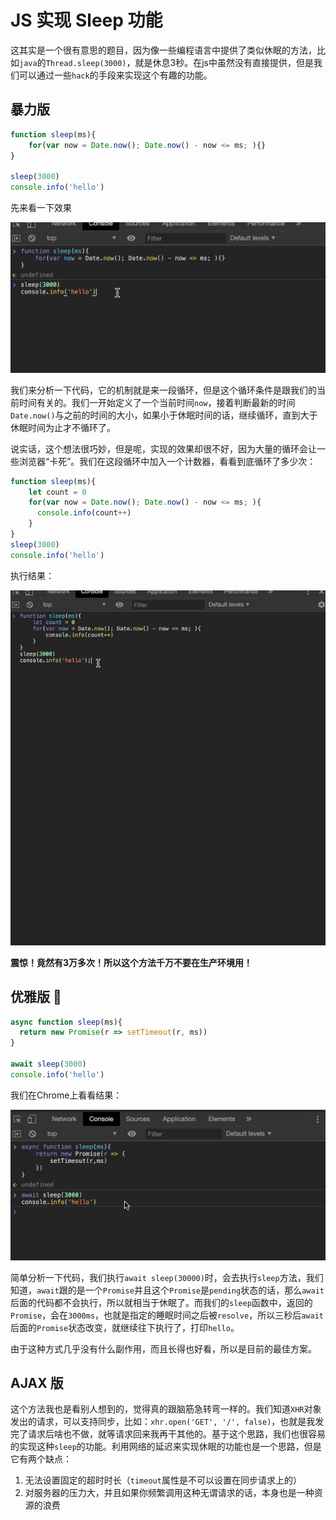 # JS 实现 Sleep 功能

这其实是一个很有意思的题目，因为像一些编程语言中提供了类似休眠的方法，比如`java`的`Thread.sleep(3000)`，就是休息3秒。在js中虽然没有直接提供，但是我们可以通过一些`hack`的手段来实现这个有趣的功能。

## 暴力版

```js
function sleep(ms){
    for(var now = Date.now(); Date.now() - now <= ms; ){}
}

sleep(3000)
console.info('hello')

```

先来看一下效果

![sleep](../images/code-sleep-1.gif)

我们来分析一下代码，它的机制就是来一段循环，但是这个循环条件是跟我们的当前时间有关的。我们一开始定义了一个当前时间`now`，接着判断最新的时间`Date.now()`与之前的时间的大小，如果小于休眠时间的话，继续循环，直到大于休眠时间为止才不循环了。

说实话，这个想法很巧妙，但是呢，实现的效果却很不好，因为大量的循环会让一些浏览器“卡死”。我们在这段循环中加入一个计数器，看看到底循环了多少次：

```js
function sleep(ms){
    let count = 0
    for(var now = Date.now(); Date.now() - now <= ms; ){
      console.info(count++)
    }
}
sleep(3000)
console.info('hello')
```

执行结果：

![sleep](../images/code-sleep-2.gif)

**震惊！竟然有3万多次！所以这个方法千万不要在生产环境用！**


## 优雅版 🌟

```js
async function sleep(ms){
  return new Promise(r => setTimeout(r, ms))
}

await sleep(3000)
console.info('hello')
```

我们在Chrome上看看结果：


![sleep](../images/code-sleep.gif)

简单分析一下代码，我们执行`await sleep(30000)`时，会去执行`sleep`方法，我们知道，`await`跟的是一个`Promise`并且这个`Promise`是`pending`状态的话，那么`await`后面的代码都不会执行，所以就相当于休眠了。而我们的`sleep`函数中，返回的`Promise`，会在`3000ms`，也就是指定的睡眠时间之后被`resolve`，所以三秒后`await`后面的`Promise`状态改变，就继续往下执行了，打印`hello`。

由于这种方式几乎没有什么副作用，而且长得也好看，所以是目前的最佳方案。

## AJAX 版

这个方法我也是看别人想到的，觉得真的跟脑筋急转弯一样的。我们知道`XHR`对象发出的请求，可以支持同步，比如：`xhr.open('GET', '/', false)`，也就是我发完了请求后啥也不做，就等请求回来我再干其他的。基于这个思路，我们也很容易的实现这种`sleep`的功能。利用网络的延迟来实现休眠的功能也是一个思路，但是 它有两个缺点：
1. 无法设置固定的超时时长（`timeout`属性是不可以设置在同步请求上的）
2. 对服务器的压力大，并且如果你频繁调用这种无谓请求的话，本身也是一种资源的浪费